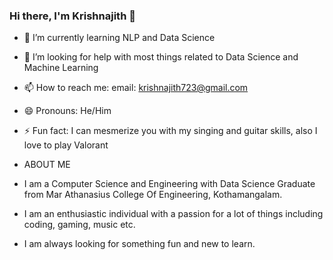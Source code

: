 ### Hi there, I'm Krishnajith 👋

<!--
**Krishnajith-A/Krishnajith-A** is a ✨ _special_ ✨ repository because its `README.md` (this file) appears on your GitHub profile.
Here are some ideas to get you started:-->

- 🌱 I’m currently learning NLP and Data Science
- 🤔 I’m looking for help with most things related to Data Science and Machine Learning
- 📫 How to reach me: email: krishnajith723@gmail.com
- 😄 Pronouns: He/Him
- ⚡ Fun fact: I can mesmerize you with my singing and guitar skills, also I love to play Valorant

- ABOUT ME
- I am a Computer Science and Engineering with Data Science Graduate from Mar Athanasius College Of Engineering, Kothamangalam.
- I am an enthusiastic individual with a passion for a lot of things including coding, gaming, music etc.
- I am always looking for something fun and new to learn.

